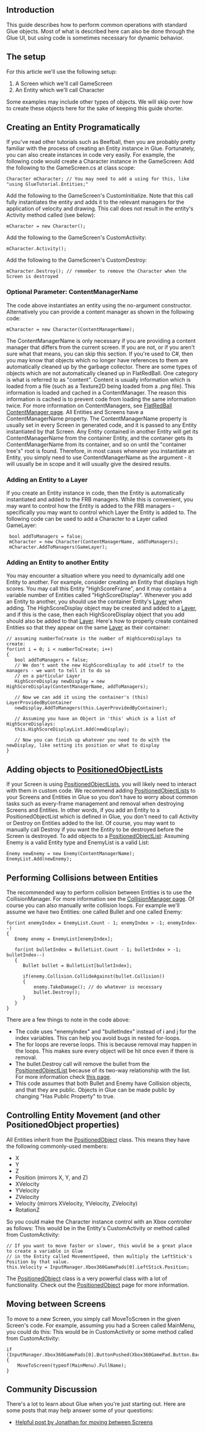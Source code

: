 ## Introduction

This guide describes how to perform common operations with standard Glue objects. Most of what is described here can also be done through the Glue UI, but using code is sometimes necessary for dynamic behavior.

## The setup

For this article we'll use the following setup:

1.  A Screen which we'll call GameScreen
2.  An Entity which we'll call Character

Some examples may include other types of objects. We will skip over how to create these objects here for the sake of keeping this guide shorter.

## Creating an Entity Programatically

If you've read other tutorials such as Beefball, then you are probably pretty familiar with the process of creating an Entity instance in Glue. Fortunately, you can also create instances in code very easily. For example, the following code would create a Character instance in the GameScreen: Add the following to the GameScreen.cs at class scope:

    Character mCharacter; // You may need to add a using for this, like "using GlueTutorial.Entities;"

Add the following to the GameScreen's CustomInitialize. Note that this call fully instantiates the entity and adds it to the relevant managers for the application of velocity and drawing. This call does not result in the entity's Activity method called (see below):

    mCharacter = new Character();

Add the following to the GameScreen's CustomActivity:

    mCharacter.Activity();

Add the following to the GameScreen's CustomDestroy:

    mCharacter.Destroy(); // remember to remove the Character when the Screen is destroyed

### Optional Parameter: ContentManagerName

The code above instantiates an entity using the no-argument constructor. Alternatively you can provide a content manager as shown in the following code:

``` lang:c#
mCharacter = new Character(ContentManagerName);
```

The ContentManagerName is only necessary if you are providing a content manager that differs from the current screen. If you are not, or if you aren't sure what that means, you can skip this section. If you're used to C#, then you may know that objects which no longer have references to them are automatically cleaned up by the garbage collector. There are some types of objects which are not automatically cleaned up in FlatRedBall. One category is what is referred to as "content". Content is usually information which is loaded from a file (such as a Texture2D being loaded from a .png file). This information is loaded and cached in a ContentManager. The reason this information is cached is to prevent code from loading the same information twice. For more information on ContentManagers, see [FlatRedBall ContentManager page](/frb/docs/index.php?title=FlatRedBall_Content_Manager.md "FlatRedBall Content Manager"). All Entities and Screens have a ContentManagerName property. The ContentManagerName property is usually set in every Screen in generated code, and it is passed to any Entity instantiated by that Screen. Any Entity contained in another Entity will get its ContentManagerName from the container Entity, and the contaner gets its ContentManagerName from its container, and so on until the "container tree's" root is found. Therefore, in most cases whenever you instantiate an Entity, you simply need to use ContentManagerName as the argument - it will usually be in scope and it will usually give the desired results.

### Adding an Entity to a Layer

If you create an Entity instance in code, then the Entity is automatically instantiated and added to the FRB managers. While this is convenient, you may want to control how the Entity is added to the FRB managers - specifically you may want to control which Layer the Entity is added to. The following code can be used to add a Character to a Layer called GameLayer:

     bool addToManagers = false;
     mCharacter = new Character(ContentManagerName, addToManagers);
     mCharacter.AddToManagers(GameLayer);

### Adding an Entity to another Entity

You may encounter a situation where you need to dynamically add one Entity to another. For example, consider creating an Entity that displays high scores. You may call this Entity "HighScoreFrame", and it may contain a variable number of Entities called "HighScoreDisplay". Whenever you add an Entity to another, you should use the container Entity's [Layer](/frb/docs/index.php?title=FlatRedBall.Graphics.Layer.md "FlatRedBall.Graphics.Layer") when adding. The HighScoreDisplay object may be created and added to a [Layer](/frb/docs/index.php?title=FlatRedBall.Graphics.Layer.md "FlatRedBall.Graphics.Layer"), and if this is the case, then each HighScoreDisplay object that you add should also be added to that [Layer](/frb/docs/index.php?title=FlatRedBall.Graphics.Layer.md "FlatRedBall.Graphics.Layer"). Here's how to properly create contained Entities so that they appear on the same [Layer](/frb/docs/index.php?title=FlatRedBall.Graphics.Layer.md "FlatRedBall.Graphics.Layer") as their container:

    // assuming numberToCreate is the number of HighScoreDisplays to create:
    for(int i = 0; i < numberToCreate; i++)
    {
       bool addToManagers = false;
       // We don't want the new HighScoreDisplay to add itself to the managers - we want to tell it to do so
       // on a particular Layer
       HighScoreDisplay newDisplay = new HighScoreDisplay(ContentManagerName, addToManagers);

       // Now we can add it using the container's (this) LayerProvidedByContainer
       newDisplay.AddToManagers(this.LayerProvidedByContainer);

       // Assuming you have an Object in 'this' which is a list of HighScoreDisplays:
       this.HighScoreDisplayList.Add(newDisplay);

       // Now you can finish up whatever you need to do with the newDisplay, like setting its position or what to display
    }

## Adding objects to [PositionedObjectLists](/frb/docs/index.php?title=FlatRedBall.Math.PositionedObjectList.md "FlatRedBall.Math.PositionedObjectList")

If your Screen is using [PositionedObjectLists](/frb/docs/index.php?title=FlatRedBall.Math.PositionedObjectList.md "FlatRedBall.Math.PositionedObjectList"), you will likely need to interact with them in custom code. We recommend adding [PositionedObjectLists](/frb/docs/index.php?title=FlatRedBall.Math.PositionedObjectList.md "FlatRedBall.Math.PositionedObjectList") to your Screens and Entities in Glue so you don't have to worry about common tasks such as every-frame management and removal when destroying Screens and Entities. In other words, if you add an Entity to a PositionedObjectList which is defined in Glue, you don't need to call Activity or Destroy on Entities added to the list. Of course, you may want to manually call Destroy if you want the Entity to be destroyed before the Screen is destroyed. To add objects to a [PositionedObjectList](/frb/docs/index.php?title=FlatRedBall.Math.PositionedObjectList.md "FlatRedBall.Math.PositionedObjectList"): Assuming Enemy is a valid Entity type and EnemyList is a valid List:

    Enemy newEnemy = new Enemy(ContentManagerName);
    EnemyList.Add(newEnemy);

## Performing Collisions between Entities

The recommended way to perform collision between Entities is to use the CollisionManager. For more information see the [CollisionManager page](/documentation/tutorials/glue-tutorials/glue-tutorials-basic-coding-in-glue.md). Of course you can also manually write collision loops. For example we'll assume we have two Entities: one called Bullet and one called Enemy:

    for(int enemyIndex = EnemyList.Count - 1; enemyIndex > -1; enemyIndex--)
    {
       Enemy enemy = EnemyList[enemyIndex];
       
       for(int bulletIndex = BulletList.Count - 1; bulletIndex > -1; bulletIndex--)
       {
          Bullet bullet = BulletList[bulletIndex];

          if(enemy.Collision.CollideAgainst(bullet.Collision))
          {
              enemy.TakeDamage(); // do whatever is necessary
              bullet.Destroy();
          }
       }
    }

There are a few things to note in the code above:

-   The code uses "enemyIndex" and "bulletIndex" instead of i and j for the index variables. This can help you avoid bugs in nested for-loops.
-   The for loops are reverse loops. This is because removal may happen in the loops. This makes sure every object will be hit once even if there is removal.
-   The bullet.Destroy call will remove the bullet from the [PositionedObjectList](/frb/docs/index.php?title=FlatRedBall.Math.PositionedObjectList.md "FlatRedBall.Math.PositionedObjectList") because of its two-way relationship with the list. For more information check [this page](/frb/docs/index.php?title=FlatRedBall.Math.AttachableList#Two_Way_Relationships.md "FlatRedBall.Math.AttachableList").
-   This code assumes that both Bullet and Enemy have Collision objects, and that they are public. Objects in Glue can be made public by changing "Has Public Property" to true.

## Controlling Entity Movement (and other PositionedObject properties)

All Entities inherit from the [PositionedObject](/frb/docs/index.php?title=FlatRedBall.PositionedObject.md "FlatRedBall.PositionedObject") class. This means they have the following commonly-used members:

-   X
-   Y
-   Z
-   Position (mirrors X, Y, and Z)
-   XVelocity
-   YVelocity
-   ZVelocity
-   Velocity (mirrors XVelocity, YVelocity, ZVelocity)
-   RotationZ

So you could make the Character instance control with an Xbox controller as follows: This would be in the Entity's CustomActivity or method called from CustomActivity:

    // If you want to move faster or slower, this would be a great place to create a variable in Glue
    // in the Entity called MovementSpeed, then multiply the LeftStick's Position by that value.
    this.Velocity = InputManager.Xbox360GamePads[0].LeftStick.Position;

The [PositionedObject](/frb/docs/index.php?title=FlatRedBall.PositionedObject.md "FlatRedBall.PositionedObject") class is a very powerful class with a lot of functionality. Check out the [PositionedObject](/frb/docs/index.php?title=FlatRedBall.PositionedObject.md "FlatRedBall.PositionedObject") page for more information.

## Moving between Screens

To move to a new Screen, you simply call MoveToScreen in the given Screen's code. For example, assuming you had a Screen called MainMenu, you could do this: This would be in CustomActivity or some method called from CustomActivity:

    if (InputManager.Xbox360GamePads[0].ButtonPushed(Xbox360GamePad.Button.Back))
    {
        MoveToScreen(typeof(MainMenu).FullName);
    }

## Community Discussion

There's a lot to learn about Glue when you're just starting out. Here are some posts that may help answer some of your questions:

-   [Helpful post by Jonathan for moving between Screens](/frb/forum/viewtopic.php?f=24&t=4705.md)

